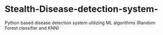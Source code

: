 # Stealth-Disease-detection-system-
Python based disease detection system utilizing ML algorithms (Random Forest classifier and KNN)
